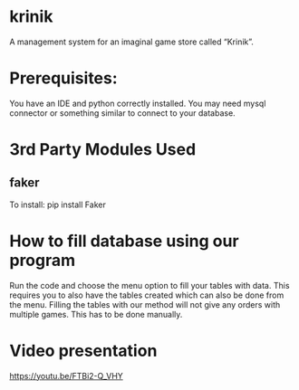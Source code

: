 # krinik

A  management system for an imaginal game
store called “Krinik”.

# Prerequisites: 
You have an IDE and python correctly installed. You may need mysql connector or something
similar to connect to your database.

# 3rd Party Modules Used
## faker
To install: pip install Faker


# How to fill database using our program
Run the code and choose the menu option to fill your tables with data. This requires you
to also have the tables created which can also be done from the menu. Filling the
tables with our method will not give any orders with multiple games. This has to be
done manually.

# Video presentation
<https://youtu.be/FTBi2-Q_VHY>